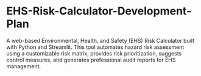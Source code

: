 # EHS-Risk-Calculator-Development-Plan
A web-based Environmental, Health, and Safety (EHS) Risk Calculator built with Python and Streamlit. This tool automates hazard risk assessment using a customizable risk matrix, provides risk prioritization, suggests control measures, and generates professional audit reports for EHS management.

